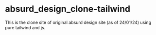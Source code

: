 # absurd_design_clone-tailwind
This is the clone site of original absurd design site (as of 24/01/24) using pure tailwind and js.

